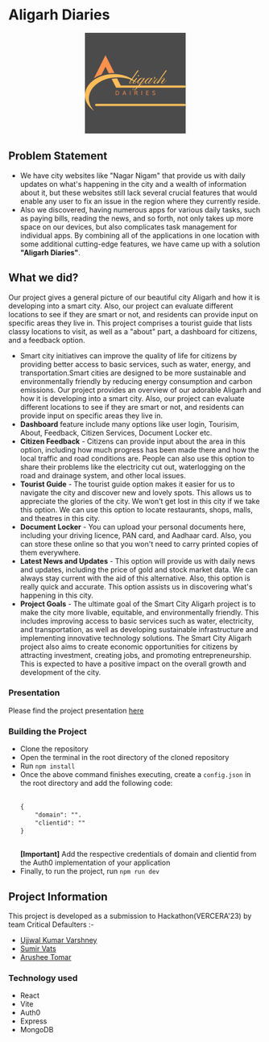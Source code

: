 # Aligarh Diaries

<div class="logo" style="text-align:center;">
<img src="Image logo.svg" width="200px">
</div>

## Problem Statement

<ul>
<li>
We have city websites like "Nagar Nigam" that provide us with daily updates on what's happening in the city and a wealth of information about it, but these websites still lack several crucial features that would enable any user to fix an issue in the region where they currently reside.
</li>
<li>
Also we discovered, having numerous apps for various daily tasks, such as paying bills, reading the news, and so forth, not only takes up more space on our devices, but also complicates task management for individual apps. By combining all of the applications in one location with some additional cutting-edge features, we have came up with a solution <b>"Aligarh Diaries"</b>.
</li>
</ul>

## What we did?

Our project gives a general picture of our beautiful city Aligarh and how it is developing into a smart city. Also, our project can evaluate different locations to see if they are smart or not, and residents can provide input on specific areas they live in. This project comprises a tourist guide that lists classy locations to visit, as well as a "about" part, a dashboard for citizens, and a feedback option.

<ul>
<li>
 Smart city initiatives can improve the quality of life for citizens by providing better access to basic services, such as water, energy, and transportation.Smart cities are designed to be more sustainable and environmentally friendly by reducing energy consumption and carbon emissions.
 Our project provides an overview of our adorable Aligarh and how it is developing into a smart city. Also, our project can evaluate different locations to see if they are smart or not, and residents can provide input on specific areas they live in.
</li>
<li>
<b>Dashboard</b> feature include many options like user login, Tourisim, About, Feedback, Citizen Services, Document Locker etc.
</li>
<li>
<b>Citizen Feedback</b> - Citizens can provide input about the area in this option, including how much progress has been made there and how the local traffic and road conditions are. People can also use this option to share their problems like the electricity cut out, waterlogging on the road and drainage system, and other local issues.
</li>
<li>
<b>Tourist Guide</b> - The tourist guide option makes it easier for us to navigate the city and discover new and lovely spots.
This allows us to appreciate the glories of the city. We won't get lost in this city if we take this option.
We can use this option to locate restaurants, shops, malls, and theatres in this city.
</li>
<li>
<b>Document Locker</b> - You can upload your personal documents here, including your driving licence, PAN card, and Aadhaar card. Also, you can store these online so that you won't need to carry printed copies of them everywhere.
</li>
<li>
<b>Latest News and Updates</b> - This option will provide us with daily news and updates, including the price of gold and stock market data. We can always stay current with the aid of this alternative. Also, this option is really quick and accurate. This option assists us in discovering what's happening in this city.
</li>
<li>
<b>Project Goals</b> - The ultimate goal of the Smart City Aligarh project is to make the city more livable, equitable, and environmentally friendly. This includes improving access to basic services such as water, electricity, and transportation, as well as developing sustainable infrastructure and implementing innovative technology solutions.
The Smart City Aligarh project also aims to create economic opportunities for citizens by attracting investment, creating jobs, and promoting entrepreneurship. This is expected to have a positive impact on the overall growth and development of the city.
</li>
</ul>

### Presentation

Please find the project presentation <a href="https://drive.google.com/file/d/1jFco_VKhmAEhCOnu9TZ2qgKBXXCsCDmL/view?usp=sharing">here</a>

### Building the Project

<ul>
<li>
Clone the repository
</li>
<li>
Open the terminal in the root directory of the cloned repository
</li>
<li>
Run <code>npm install</code>
</li>
<li>
Once the above command finishes executing, create a <code>config.json</code> in the root directory and add the following code:
<pre>
<code>
{
	"domain": "".
	"clientid": ""
}
</code>
</pre>
<b>[Important]</b> Add the respective credentials of domain and clientid from the Auth0 implementation of your application
</li>
<li>
Finally, to run the project, run <code>npm run dev</code>
</li>
</ul>

## Project Information

This project is developed as a submission to Hackathon(VERCERA'23) by team Critical Defaulters :-

<ul>
<li><a href="https://github.com/Ujjwal-v19">Ujjwal Kumar Varshney</a></li>
<li><a href="https://github.com/SumirVats2003">Sumir Vats</a></li>
<li><a href="https://github.com/aruto-code/">Arushee Tomar</a></li>
</ul>

### Technology used

<ul>
<li>React</li>
<li>Vite</li>
<li>Auth0</li>
<li>Express</li>
<li>MongoDB</li>
</ul>
